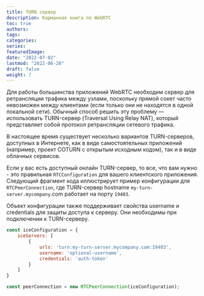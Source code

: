 ```yaml
---
title: TURN сервер
description: Карманная книга по WebRTC
toc: true
authors:
tags: 
categories:
series:
featuredImage:
date: "2022-07-02"
lastmod: "2022-06-28"
draft: false
weight: 7
---
```


Для работы большинства приложений WebRTC необходим сервер для ретрансляции трафика между узлами, поскольку прямой сокет часто невозможен между клиентами (если только они не находятся в одной локальной сети). Обычный способ решить эту проблему — использовать TURN-сервер (Traversal Using Relay NAT), который представляет собой протокол ретрансляции сетевого трафика.

В настоящее время существует несколько вариантов TURN-серверов, доступных в Интернете, как в виде самостоятельных приложений (например, проект COTURN с открытым исходным кодом), так и в виде облачных сервисов.

Если у вас есть доступный онлайн TURN-сервер, то все, что вам нужно - это правильная `RTCConfiguration` для вашего клиентского приложения. Следующий фрагмент кода иллюстрирует пример конфигурации для `RTCPeerConnection`, где TURN-сервер hostname `my-turn-server.mycompany`.com работает на порту `19403`. 

Объект конфигурации также поддерживает свойства username и credentials для защиты доступа к серверу. Они необходимы при подключении к TURN-серверу.

```js
const iceConfiguration = {
    iceServers: [
        {
            urls: 'turn:my-turn-server.mycompany.com:19403',
            username: 'optional-username',
            credentials: 'auth-token'
        }
    ]
}

const peerConnection = new RTCPeerConnection(iceConfiguration);
```